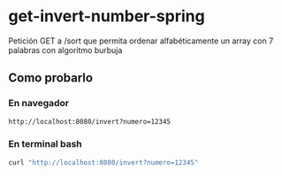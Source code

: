 # get-invert-number-spring
Petición GET a /sort que permita ordenar alfabéticamente un array con 7 palabras con algoritmo burbuja

## Como probarlo

### En navegador

```html
http://localhost:8080/invert?numero=12345
```
### En terminal bash

```bash
curl "http://localhost:8080/invert?numero=12345"
```

